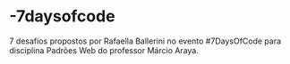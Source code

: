 # -7daysofcode
7 desafios propostos por Rafaella Ballerini no evento #7DaysOfCode para disciplina Padrões Web do professor Márcio Araya.

